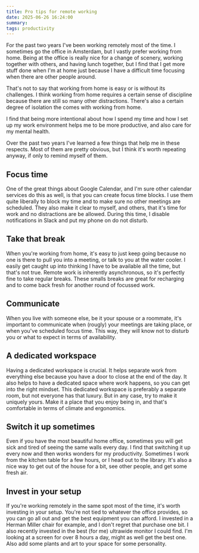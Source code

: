 ```yaml
---
title: Pro tips for remote working
date: 2025-06-26 16:24:00
summary: 
tags: productivity
---
```


For the past two years I've been working remotely most of the time. I sometimes go the office in Amsterdam, but I vastly prefer working from home. Being at the office is really nice for a change of scenery, working together with others, and having lunch together, but I find that I get more stuff done when I'm at home just because I have a difficult time focusing when there are other people around.

That's not to say that working from home is easy or is without its challenges. I think working from home requires a certain sense of discipline because there are still so many other distractions. There's also a certain degree of isolation the comes with working from home.

I find that being more intentional about how I spend my time and how I set up my work environment helps me to be more productive, and also care for my mental health.

Over the past two years I've learned a few things that help me in these respects. Most of them are pretty obvious, but I think it's worth repeating anyway, if only to remind myself of them.

## Focus time

One of the great things about Google Calendar, and I'm sure other calendar services do this as well, is that you can create focus time blocks. I use them quite liberally to block my time and to make sure no other meetings are scheduled. They also make it clear to myself, and others, that it's time for work and no distractions are be allowed. During this time, I disable notifications in Slack and put my phone on do not disturb.

## Take that break

When you're working from home, it's easy to just keep going because no one is there to pull you into a meeting, or talk to you at the water cooler. I easily get caught up into thinking I have to be available all the time, but that's not true. Remote work is inherently asynchronous, so it's perfectly fine to take regular breaks. These smalls breaks are great for recharging and to come back fresh for another round of focussed work.

## Communicate 

When you live with someone else, be it your spouse or a roommate, it's important to communicate when (rougly) your meetings are taking place, or when you've scheduled focus time. This way, they will know not to disturb you or what to expect in terms of availability.

## A dedicated workspace 

Having a dedicated workspace is crucial. It helps separate work from everything else because you have a door to close at the end of the day. It also helps to have a dedicated space where work happens, so you can get into the right mindset. This dedicated workspace is preferably a separate room, but not everyone has that luxury. But in any case, try to make it uniquely yours. Make it a place that you enjoy being in, and that's comfortable in terms of climate and ergonomics.

## Switch it up sometimes

Even if you have the most beautiful home office, sometimes you will get sick and tired of seeing the same walls every day. I find that switching it up every now and then works wonders for my productivity. Sometimes I work from the kitchen table for a few hours, or I head out to the library. It's also a nice way to get out of the house for a bit, see other people, and get some fresh air.

## Invest in your setup

If you're working remotely in the same spot most of the time, it's worth investing in your setup. You're not tied to whatever the office provides, so you can go all out and get the best equipment you can afford. I invested in a Herman Miller chair for example, and I don't regret that purchase one bit. I also recently invested in the best (for me) ultrawide monitor I could find. I'm looking at a screen for over 8 hours a day, might as well get the best one. Also add some plants and art to your space for some personality.